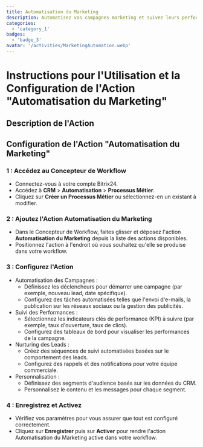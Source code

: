 ```yaml
---
title: Automatisation du Marketing
description: Automatisez vos campagnes marketing et suivez leurs performances.
categories: 
  - 'category_1'
badges: 
  - 'badge_3'
avatar: '/activities/MarketingAutomation.webp'
---
```

# Instructions pour l'Utilisation et la Configuration de l'Action "Automatisation du Marketing"

## Description de l'Action

## **Configuration de l'Action "Automatisation du Marketing"**

### 1 : Accédez au Concepteur de Workflow
- Connectez-vous à votre compte Bitrix24.
- Accédez à **CRM** > **Automatisation** > **Processus Métier**.
- Cliquez sur **Créer un Processus Métier** ou sélectionnez-en un existant à modifier.

### 2 : Ajoutez l'Action Automatisation du Marketing
- Dans le Concepteur de Workflow, faites glisser et déposez l'action **Automatisation du Marketing** depuis la liste des actions disponibles.
- Positionnez l'action à l'endroit où vous souhaitez qu'elle se produise dans votre workflow.

### 3 : Configurez l'Action
- Automatisation des Campagnes :
  - Définissez les déclencheurs pour démarrer une campagne (par exemple, nouveau lead, date spécifique).
  - Configurez des tâches automatisées telles que l'envoi d'e-mails, la publication sur les réseaux sociaux ou la gestion des publicités.
- Suivi des Performances :
  - Sélectionnez les indicateurs clés de performance (KPI) à suivre (par exemple, taux d'ouverture, taux de clics).
  - Configurez des tableaux de bord pour visualiser les performances de la campagne.
- Nurturing des Leads :
  - Créez des séquences de suivi automatisées basées sur le comportement des leads.
  - Configurez des rappels et des notifications pour votre équipe commerciale.
- Personnalisation :
  - Définissez des segments d'audience basés sur les données du CRM.
  - Personnalisez le contenu et les messages pour chaque segment.

### 4 : Enregistrez et Activez
- Vérifiez vos paramètres pour vous assurer que tout est configuré correctement.
- Cliquez sur **Enregistrer** puis sur **Activer** pour rendre l'action Automatisation du Marketing active dans votre workflow.